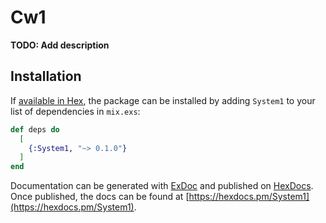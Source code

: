 # Cw1

**TODO: Add description**

## Installation

If [available in Hex](https://hex.pm/docs/publish), the package can be installed
by adding `System1` to your list of dependencies in `mix.exs`:

```elixir
def deps do
  [
    {:System1, "~> 0.1.0"}
  ]
end
```

Documentation can be generated with [ExDoc](https://github.com/elixir-lang/ex_doc)
and published on [HexDocs](https://hexdocs.pm). Once published, the docs can
be found at [https://hexdocs.pm/System1](https://hexdocs.pm/System1).

